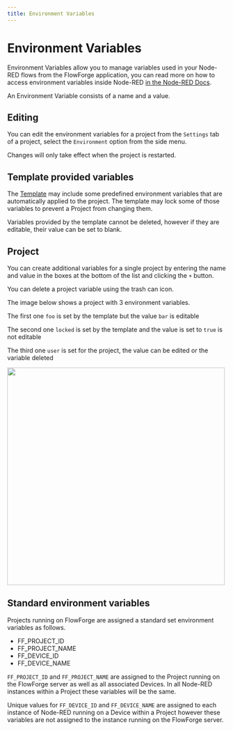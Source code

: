 ```yaml
---
title: Environment Variables
---
```


# Environment Variables

Environment Variables allow you to manage variables used in your Node-RED flows from the FlowForge application, you can read more on how to access environment variables inside Node-RED [in the Node-RED Docs](https://nodered.org/docs/user-guide/environment-variables).

An Environment Variable consists of a name and a value.

## Editing 

You can edit the environment variables for a project from the `Settings` tab of a project, select the `Environment` option from the side menu.

Changes will only take effect when the project is restarted.

## Template provided variables

The [Template](concepts.md#project-template) may include some predefined environment 
variables that are automatically applied to the project. The template may lock
some of those variables to prevent a Project from changing them.

Variables provided by the template cannot be deleted, however if they are editable, their value can be set to blank.

## Project

You can create additional variables for a single project by entering the name and value in the boxes at the bottom of the list and clicking the `+` button.

You can delete a project variable using the trash can icon.

The image below shows a project with 3 environment variables.

The first one `foo` is set by the template but the value `bar` is editable

The second one `locked` is set by the template and the value is set to `true` is not editable

The third one `user` is set for the project, the value can be edited or the variable deleted

<img src="images/project-envvar.png" width="500" />

## Standard environment variables

Projects running on FlowForge are assigned a standard set environment variables as follows.

- FF_PROJECT_ID
- FF_PROJECT_NAME
- FF_DEVICE_ID
- FF_DEVICE_NAME

`FF_PROJECT_ID` and `FF_PROJECT_NAME` are assigned to the Project running on the FlowForge server as well as all associated Devices. In all Node-RED instances within a Project these variables will be the same.

Unique values for `FF_DEVICE_ID` and `FF_DEVICE_NAME` are assigned to each instance of Node-RED running on a Device within a Project however these variables are not assigned to the instance running on the FlowForge server.


